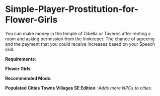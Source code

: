 # Simple-Player-Prostitution-for-Flower-Girls

You can make money in the temple of Dibella or Taverns after renting a room and asking permission from the Innkeeper. 
The chance of agreeing and the payment that you could receive increases based on your Speech skill.

 **Requirements:**      

   **Flower Girls**

 

**Recommended Mods:**

   **Populated Cities Towns Villages SE Edition**  *-Adds more NPCs to cities.*
